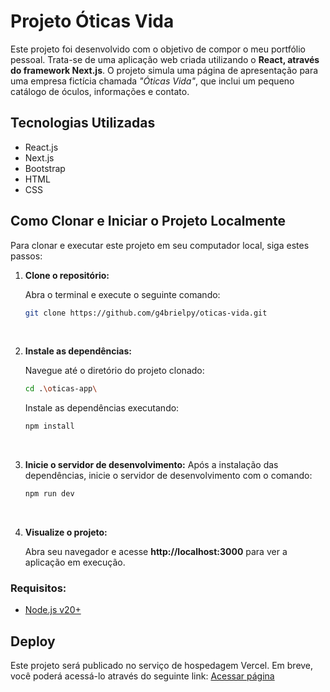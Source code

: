 # Projeto Óticas Vida

Este projeto foi desenvolvido com o objetivo de compor o meu portfólio pessoal.
Trata-se de uma aplicação web criada utilizando o **React, através do framework Next.js**.
O projeto simula uma página de apresentação para uma empresa fictícia chamada _"Óticas Vida"_,
que inclui um pequeno catálogo de óculos, informações e contato.

## Tecnologias Utilizadas

- React.js
- Next.js
- Bootstrap
- HTML
- CSS

## Como Clonar e Iniciar o Projeto Localmente

Para clonar e executar este projeto em seu computador local, siga estes passos:

1. **Clone o repositório:**

   Abra o terminal e execute o seguinte comando:

   ```bash
   git clone https://github.com/g4brielpy/oticas-vida.git
   ```

   <br>

2. **Instale as dependências:**

   Navegue até o diretório do projeto clonado:

   ```bash
   cd .\oticas-app\
   ```

   Instale as dependências executando:

   ```bash
   npm install
   ```

   <br>

3. **Inicie o servidor de desenvolvimento:**
   Após a instalação das dependências, inicie o servidor de desenvolvimento
   com o comando:

   ```bash
   npm run dev
   ```

   <br>

4. **Visualize o projeto:**

   Abra seu navegador e acesse **http://localhost:3000** para ver a aplicação em execução.

### Requisitos:

- [Node.js v20+](https://nodejs.org/en)

## Deploy

Este projeto será publicado no serviço de hospedagem Vercel.
Em breve, você poderá acessá-lo através do seguinte link: [Acessar página](https://oticasvidabr.vercel.app/)
